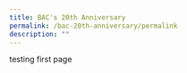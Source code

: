 ```yaml
---
title: BAC's 20th Anniversary
permalink: /bac-20th-anniversary/permalink
description: ""
---
```


testing first page